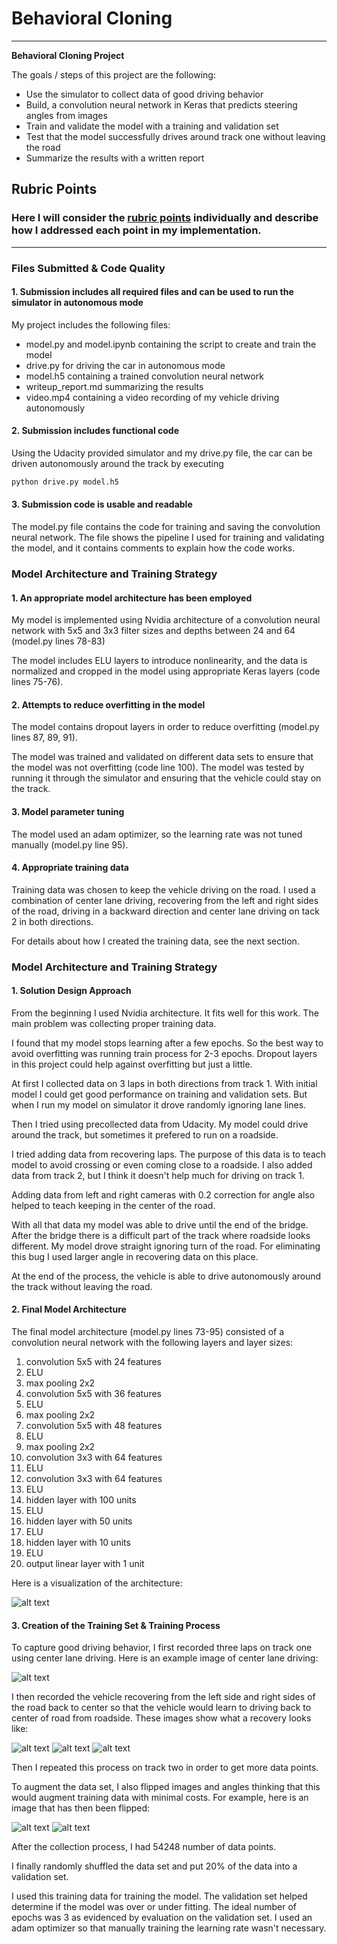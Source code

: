 # **Behavioral Cloning** 

---

**Behavioral Cloning Project**

The goals / steps of this project are the following:
* Use the simulator to collect data of good driving behavior
* Build, a convolution neural network in Keras that predicts steering angles from images
* Train and validate the model with a training and validation set
* Test that the model successfully drives around track one without leaving the road
* Summarize the results with a written report


[//]: # (Image References)

[image1]: ./img/img1.png "Model Visualization"
[image2]: ./img/img2.jpg "Center lane driving"
[image3]: ./img/img3.jpg "Recovery Image"
[image4]: ./img/img4.jpg "Recovery Image"
[image5]: ./img/img5.jpg "Recovery Image"
[image6]: ./img/img6.jpg "Normal Image"
[image7]: ./img/img7.jpg "Flipped Image"

## Rubric Points
### Here I will consider the [rubric points](https://review.udacity.com/#!/rubrics/432/view) individually and describe how I addressed each point in my implementation.  

---
### Files Submitted & Code Quality

#### 1. Submission includes all required files and can be used to run the simulator in autonomous mode

My project includes the following files:
* model.py and model.ipynb containing the script to create and train the model
* drive.py for driving the car in autonomous mode
* model.h5 containing a trained convolution neural network 
* writeup_report.md summarizing the results
* video.mp4 containing a video recording of my vehicle driving autonomously 

#### 2. Submission includes functional code
Using the Udacity provided simulator and my drive.py file, the car can be driven autonomously around the track by executing 
```sh
python drive.py model.h5
```

#### 3. Submission code is usable and readable

The model.py file contains the code for training and saving the convolution neural network. The file shows the pipeline I used for training and validating the model, and it contains comments to explain how the code works.

### Model Architecture and Training Strategy

#### 1. An appropriate model architecture has been employed

My model is implemented using Nvidia architecture of a convolution neural network with 5x5 and 3x3 filter sizes and depths between 24 and 64 (model.py lines 78-83) 

The model includes ELU layers to introduce nonlinearity, and the data is normalized and cropped in the model using appropriate Keras layers (code lines 75-76). 

#### 2. Attempts to reduce overfitting in the model

The model contains dropout layers in order to reduce overfitting (model.py lines 87, 89, 91). 

The model was trained and validated on different data sets to ensure that the model was not overfitting (code line 100). The model was tested by running it through the simulator and ensuring that the vehicle could stay on the track.

#### 3. Model parameter tuning

The model used an adam optimizer, so the learning rate was not tuned manually (model.py line 95).

#### 4. Appropriate training data

Training data was chosen to keep the vehicle driving on the road. I used a combination of center lane driving, recovering from the left and right sides of the road, driving in a backward direction and center lane driving on tack 2 in both directions.

For details about how I created the training data, see the next section. 

### Model Architecture and Training Strategy

#### 1. Solution Design Approach

From the beginning I used Nvidia architecture. It fits well for this work. The main problem was collecting proper training data.

I found that my model stops learning after a few epochs. So the best way to avoid overfitting was running train process for 2-3 epochs. Dropout layers in this project could help against overfitting but just a little.

At first I collected data on 3 laps in both directions from track 1. With initial model I could get good performance on training and validation sets. But when I run my model on simulator it drove randomly ignoring lane lines.

Then I tried using precollected data from Udacity. My model could drive around the track, but sometimes it prefered to run on a roadside.

I tried adding data from recovering laps. The purpose of this data is to teach model to avoid crossing or even coming close to a roadside. I also added data from track 2, but I think it doesn't help much for driving on track 1.

Adding data from left and right cameras with 0.2 correction for angle also helped to teach keeping in the center of the road.

With all that data my model was able to drive until the end of the bridge. After the bridge there is a difficult part of the track where roadside looks different. My model drove straight ignoring turn of the road. For eliminating this bug I used larger angle in recovering data on this place.

At the end of the process, the vehicle is able to drive autonomously around the track without leaving the road.

#### 2. Final Model Architecture

The final model architecture (model.py lines 73-95) consisted of a convolution neural network with the following layers and layer sizes:
1. convolution 5x5 with 24 features
2. ELU
3. max pooling 2x2
4. convolution 5x5 with 36 features
5. ELU
6. max pooling 2x2
7. convolution 5x5 with 48 features
8. ELU
9. max pooling 2x2
10. convolution 3x3 with 64 features
11. ELU
12. convolution 3x3 with 64 features
13. ELU
14. hidden layer with 100 units
15. ELU
16. hidden layer with 50 units
17. ELU
18. hidden layer with 10 units
19. ELU
20. output linear layer with 1 unit

Here is a visualization of the architecture:

![alt text][image1]

#### 3. Creation of the Training Set & Training Process

To capture good driving behavior, I first recorded three laps on track one using center lane driving. Here is an example image of center lane driving:

![alt text][image2]

I then recorded the vehicle recovering from the left side and right sides of the road back to center so that the vehicle would learn to driving back to center of road from roadside. These images show what a recovery looks like:

![alt text][image3]
![alt text][image4]
![alt text][image5]

Then I repeated this process on track two in order to get more data points.

To augment the data set, I also flipped images and angles thinking that this would augment training data with minimal costs. For example, here is an image that has then been flipped:

![alt text][image6]
![alt text][image7]

After the collection process, I had 54248 number of data points.


I finally randomly shuffled the data set and put 20% of the data into a validation set. 

I used this training data for training the model. The validation set helped determine if the model was over or under fitting. The ideal number of epochs was 3 as evidenced by evaluation on the validation set. I used an adam optimizer so that manually training the learning rate wasn't necessary.
